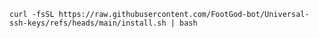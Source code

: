 ```curl -fsSL https://raw.githubusercontent.com/FootGod-bot/Universal-ssh-keys/refs/heads/main/install.sh | bash```
